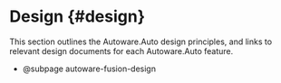 Design {#design}
======

This section outlines the Autoware.Auto design principles, and links to relevant design documents
for each Autoware.Auto feature.

- @subpage autoware-fusion-design

